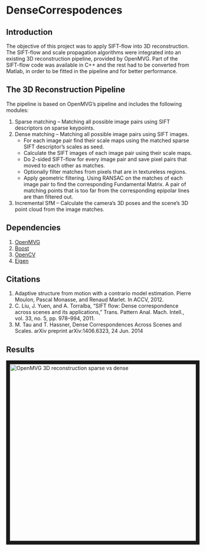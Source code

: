 # DenseCorrespodences
## Introduction
The objective of this project was to apply SIFT-flow into 3D reconstruction. The SIFT-flow and scale propagation algorithms were integrated into an existing 3D reconstruction pipeline, provided by OpenMVG. Part of the SIFT-flow code was available in C++ and the rest had to be converted from Matlab, in order to be fitted in the pipeline and for better performance.
## The 3D Reconstruction Pipeline
The pipeline is based on OpenMVG’s pipeline and includes the following modules:

1. Sparse matching – Matching all possible image pairs using SIFT descriptors on sparse keypoints.
2. Dense matching – Matching all possible image pairs using SIFT images.
    * For each image pair find their scale maps using the matched sparse SIFT descriptor’s scales as seed.
    * Calculate the SIFT images of each image pair using their scale maps.
    * Do 2-sided SIFT-flow for every image pair and save pixel pairs that moved to each other as matches.
    * Optionally filter matches from pixels that are in textureless regions.
    * Apply geometric filtering. Using RANSAC on the matches of each image pair to find the corresponding Fundamental Matrix. A pair of matching points that is too far from the corresponding epipolar lines are than filtered out.
3.	Incremental SfM – Calculate the camera’s 3D poses and the scene’s 3D point cloud from the image matches.

## Dependencies
1. [OpenMVG](https://github.com/openMVG/openMVG/)
2. [Boost](http://www.boost.org/)
3. [OpenCV](http://opencv.org/)
4. [Eigen](eigen.tuxfamily.org/)

## Citations
1. Adaptive structure from motion with a contrario model estimation. Pierre Moulon, Pascal Monasse, and Renaud Marlet. In ACCV, 2012.
2. C. Liu, J. Yuen, and A. Torralba, “SIFT flow: Dense correspondence across scenes and its applications,” Trans. Pattern Anal. Mach. Intell., vol. 33, no. 5, pp. 978–994, 2011.
3. M. Tau and T. Hassner, Dense Correspondences Across Scenes and Scales. arXiv preprint arXiv:1406.6323, 24 Jun. 2014

## Results
<a href="http://www.youtube.com/watch?feature=player_embedded&v=hPCFbbUbaYo
" target="_blank"><img src="http://img.youtube.com/vi/hPCFbbUbaYo/0.jpg" 
alt="OpenMVG 3D reconstruction sparse vs dense " width="640" height="480" border="10" /></a>
